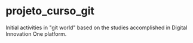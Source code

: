 # projeto_curso_git

Initial activities in "git world" based on the studies accomplished in Digital Innovation One platform.

